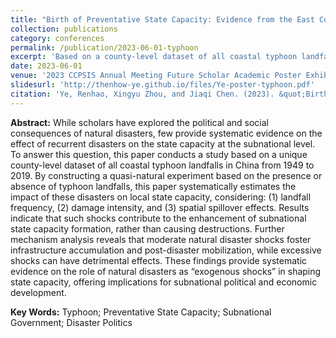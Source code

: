 ```yaml
---
title: "Birth of Preventative State Capacity: Evidence from the East Coast of China (预防型国家能力的诞生：来自中国东部沿海的证据)"
collection: publications
category: conferences
permalink: /publication/2023-06-01-typhoon
excerpt: 'Based on a county-level dataset of all coastal typhoon landfalls and surrounding areas in China between 1949 and 2019, this paper constructs a quasi-natural experiment, estimating the political implications of these disasters at subnational level.'
date: 2023-06-01
venue: '2023 CCPSIS Annual Meeting Future Scholar Academic Poster Exhibition'
slidesurl: 'http://thenhow-ye.github.io/files/Ye-poster-typhoon.pdf'
citation: 'Ye, Renhao, Xingyu Zhou, and Jiaqi Chen. (2023). &quot;Birth of Preventative State Capacity: Evidence from the East Coast of China (Yufangxing Guojianengli de Dansheng: Laizi Zhongguo Dongbuyanhai de Zhengju).&quot; <i>2023 CCPSIS Annual Meeting Future Scholar Academic Poster Exhibition</i>.'
---
```


**Abstract:** While scholars have explored the political and social consequences of natural disasters, few provide systematic evidence on the effect of recurrent disasters on the state capacity at the subnational level. To answer this question, this paper conducts a study based on a unique county-level dataset of all coastal typhoon landfalls in China from 1949 to 2019. By constructing a quasi-natural experiment based on the presence or absence of typhoon landfalls, this paper systematically estimates the impact of these disasters on local state capacity, considering: (1) landfall frequency, (2) damage intensity, and (3) spatial spillover effects. Results indicate that such shocks contribute to the enhancement of subnational state capacity formation, rather than causing destructions. Further mechanism analysis reveals that moderate natural disaster shocks foster infrastructure accumulation and post-disaster mobilization, while excessive shocks can have detrimental effects. These findings provide systematic evidence on the role of natural disasters as “exogenous shocks” in shaping state capacity, offering implications for subnational political and economic development.

**Key Words:** Typhoon; Preventative State Capacity; Subnational Government; Disaster Politics
